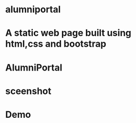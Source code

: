 # alumniportal

# A static web page built using html,css and bootstrap 
# AlumniPortal 
# sceenshot
# Demo
